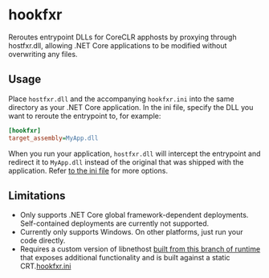 # hookfxr
Reroutes entrypoint DLLs for CoreCLR apphosts by proxying through hostfxr.dll,
allowing .NET Core applications to be modified without overwriting any files.

## Usage
Place `hostfxr.dll` and the accompanying `hookfxr.ini` into the same directory as your .NET Core application. In the ini
file, specify the DLL you want to reroute the entrypoint to, for example:

```ini
[hookfxr]
target_assembly=MyApp.dll
```

When you run your application, `hostfxr.dll` will intercept the entrypoint and redirect it to `MyApp.dll` instead of the original
that was shipped with the application. Refer [to the ini file](https://github.com/MonkeyModdingTroop/hookfxr/blob/master/hookfxr/hookfxr.ini) for more options.

## Limitations
- Only supports .NET Core global framework-dependent deployments. Self-contained deployments are currently not supported.
- Currently only supports Windows. On other platforms, just run your code directly.
- Requires a custom version of libnethost [built from this branch of runtime](https://github.com/dotnet/runtime/compare/v9.0.6...MonkeyModdingTroop:runtime:v9.0.6-hookfxr) that exposes additional functionality and is built against a static CRT.[hookfxr.ini](hookfxr/hookfxr.ini)
